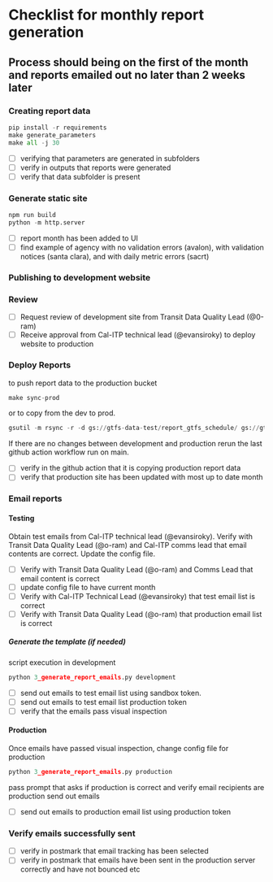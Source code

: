# Checklist for monthly report generation

## Process should being on the first of the month and reports emailed out no later than 2 weeks later

### Creating report data

``` python
pip install -r requirements
make generate_parameters
make all -j 30
```

- [ ] verifying that parameters are generated in subfolders
- [ ] verify in outputs that reports were generated
- [ ] verify that data subfolder is present

### Generate static site

```python  
npm run build
python -m http.server
```

- [ ] report month has been added to UI
- [ ] find example of agency with no validation errors (avalon), with validation notices (santa clara), and with daily metric errors (sacrt)

### Publishing to development website


### Review

- [ ] Request review of development site from Transit Data Quality Lead (@0-ram)
- [ ] Receive approval from Cal-ITP technical lead (@evansiroky) to deploy website to production

### Deploy Reports

to push report data to the production bucket

```python  
make sync-prod
```

or to copy from the dev to prod.

```python
gsutil -m rsync -r -d gs://gtfs-data-test/report_gtfs_schedule/ gs://gtfs-data/report_gtfs_schedule/
```

If there are no changes between development and production rerun the last github action workflow run on main.

- [ ] verify in the github action that it is copying production report data
- [ ] verify that production site has been updated with most up to date month

### Email reports

#### Testing

Obtain test emails from Cal-ITP technical lead (@evansiroky). Verify with Transit Data Quality Lead (@o-ram) and Cal-ITP comms lead that email contents are correct. Update the config file.

- [ ] Verify with Transit Data Quality Lead (@o-ram) and Comms Lead that email content is correct
- [ ] update config file to have current month
- [ ] Verify with Cal-ITP Technical Lead (@evansiroky) that test email list is correct
- [ ] Verify with Transit Data Quality Lead (@o-ram) that production email list is correct

##### Generate the template (if needed)

script execution in development

```python  
python 3_generate_report_emails.py development
```

- [ ] send out emails to test email list using sandbox token.
- [ ] send out emails to test email list production token
- [ ] verify that the emails pass visual inspection

#### Production

Once emails have passed visual inspection, change config file for production

```python  
python 3_generate_report_emails.py production 
```

pass prompt that asks if production is correct and verify email recipients are production
send out emails

- [ ] send out emails to production email list using production token

### Verify emails successfully sent

- [ ]  verify in postmark that email tracking has been selected
- [ ]  verify in postmark that emails have been sent in the production server correctly and have not bounced etc